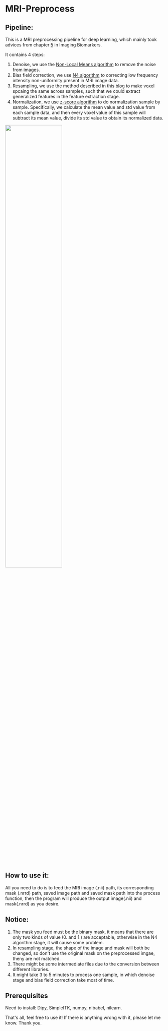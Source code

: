 # MRI-Preprocess

## Pipeline:
This is a MRI preprocessing pipeline for deep learning, which mainly took advices from chapter [5](https://www.researchgate.net/publication/309640957_MRI_preprocessing) in Imaging Biomarkers.

It contains 4 steps:
1. Denoise, we use the [Non-Local Means algorithm](https://dipy.org/documentation/1.5.0/examples_built/denoise_nlmeans/#example-denoise-nlmeans) to remove the noise from images.
2. Bias field correction, we use [N4 algorithm](https://simpleitk.readthedocs.io/en/master/link_N4BiasFieldCorrection_docs.html) to correcting low frequency intensity non-uniformity present in MRI image data.
3. Resampling, we use the method described in this [blog](https://www.kaggle.com/code/mechaman/resizing-reshaping-and-resampling-nifti-files/notebook) to make voxel spcaing the same across samples, such that we could extract generalized features in the feature extraction stage.
4. Normalization, we use [z-score algorithm](https://en.wikipedia.org/wiki/Standard_score) to do normalization sample by sample. Specifically, we calculate the mean value and std value from each sample data, and then every voxel value of this sample will subtract its mean value, divide its std value to obtain its normalized data.

<img src="https://user-images.githubusercontent.com/107039598/173266497-64f18cf1-bf8d-4e23-8f4d-56bd86b7b35b.png" width="60%" height="60%">


## How to use it:
All you need to do is to feed the MRI image (.nii) path, its corresponding mask (.nrrd) path, saved image path and saved mask path into the process function, then the program will produce the output image(.nii) and mask(.nrrd) as you desire.

## Notice:
1. The mask you feed must be the binary mask, it means that there are only two kinds of value (0. and 1.) are acceptable, otherwise in the N4 algorithm stage, it will cause some problem.
2. In resampling stage, the shape of the image and mask will both be changed, so don't use the original mask on the preprocessed imgae, theny are not matched.
3. There might be some intermediate files due to the conversion between different libraries.
4. It might take 3 to 5 minutes to process one sample, in which denoise stage and bias field correction take most of time.

## Prerequisites
Need to install:
Dipy, SimpleITK, numpy, nibabel, nilearn.

That's all, feel free to use it!
If there is anything wrong with it, please let me know.
Thank you.
